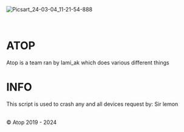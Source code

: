 ![Picsart_24-03-04_11-21-54-888](https://github.com/Iamiak/Crash/assets/153729760/9d49614d-0afa-4667-bc34-a73f1224eb1d)

<br>

# ATOP 
Atop is a team ran by Iami_ak which does various different things

# INFO
This script is used to crash any and all devices
request by: Sir lemon

<br>
© Atop 2019 - 2024

